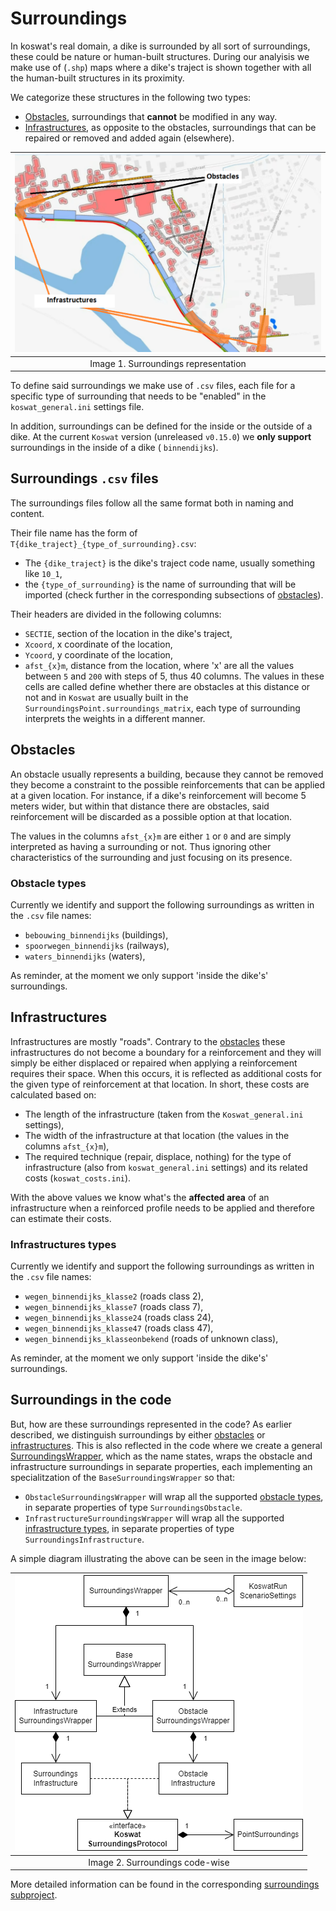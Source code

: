 # Surroundings

In koswat's real domain, a dike is surrounded by all sort of surroundings, these could be nature or human-built structures. During our analyisis we make use of (`.shp`) maps where a dike's traject is shown together with all the human-built structures in its proximity. 

We categorize these structures in the following two types:

- [Obstacles](#obstacles), surroundings that __cannot__ be modified in any way.
- [Infrastructures](#infrastructures), as opposite to the obstacles, surroundings that can be repaired or removed and added again (elsewhere).


|![Koswat dike surroundings representation](./imgs/dike_traject_with_surroundings.png)|
|:--:|
|Image 1. Surroundings representation|

To define said surroundings we make use of `.csv` files, each file for a specific type of surrounding that needs to be "enabled" in the `koswat_general.ini` settings file.

In addition, surroundings can be defined for the inside or the outside of a dike. At the current `Koswat` version (unreleased `v0.15.0`) we __only support__ surroundings in the inside of a dike ( `binnendijks`).

## Surroundings `.csv` files

The surroundings files follow all the same format both in naming and content. 

Their file name has the form of `T{dike_traject}_{type_of_surrounding}.csv`:
- The `{dike_traject}` is the dike's traject code name, usually something like `10_1`,
- the `{type_of_surrounding}` is the name of surrounding that will be imported (check further in the corresponding subsections of [obstacles](#obstacle-types)).

Their headers are divided in the following columns:

- `SECTIE`, section of the location in the dike's traject,
- `Xcoord`, x coordinate of the location,
- `Ycoord`, y coordinate of the location, 
- `afst_{x}m`, distance from the location, where 'x' are all the values between `5` and `200` with steps of 5, thus 40 columns. The values in these cells are called define whether there are obstacles at this distance or not and in `Koswat` are usually built in the `SurroundingsPoint.surroundings_matrix`, each type of surrounding interprets the weights in a different manner.


## Obstacles

An obstacle usually represents a building, because they cannot be removed they become a constraint to the possible reinforcements that can be applied at a given location. For instance, if a dike's reinforcement will become 5 meters wider, but within that distance there are obstacles, said reinforcement will be discarded as a possible option at that location.

The values in the columns `afst_{x}m` are either `1` or `0` and are simply interpreted as having a surrounding or not. Thus ignoring other characteristics of the surrounding and just focusing on its presence.

### Obstacle types

Currently we identify and support the following surroundings as written in the `.csv` file names:

- `bebouwing_binnendijks` (buildings), 
- `spoorwegen_binnendijks` (railways),
- `waters_binnendijks` (waters),

As reminder, at the moment we only support 'inside the dike's' surroundings.


## Infrastructures

Infrastructures are mostly "roads". Contrary to the [obstacles](#obstacles) these infrastructures do not become a boundary for a reinforcement and they will simply be either displaced or repaired when applying a reinforcement requires their space. When this occurs, it is reflected as additional costs for the given type of reinforcement at that location. In short, these costs are calculated based on:

- The length of the infrastructure (taken from the `Koswat_general.ini` settings),
- The width of the infrastructure at that location (the values in the columns `afst_{x}m`),
- The required technique (repair, displace, nothing) for the type of infrastructure (also from `koswat_general.ini` settings) and its related costs (`koswat_costs.ini`).

With the above values we know what's the __affected area__ of an infrastructure when a reinforced profile needs to be applied and therefore can estimate their costs.

### Infrastructures types

Currently we identify and support the following surroundings as written in the `.csv` file names:

- `wegen_binnendijks_klasse2` (roads class 2),
- `wegen_binnendijks_klasse7` (roads class 7),
- `wegen_binnendijks_klasse24` (roads class 24),
- `wegen_binnendijks_klasse47` (roads class 47),
- `wegen_binnendijks_klasseonbekend` (roads of unknown class),

As reminder, at the moment we only support 'inside the dike's' surroundings.

## Surroundings in the code

But, how are these surroundings represented in the code? As earlier described, we distinguish surroundings by either [obstacles](#obstacles) or [infrastructures](#infrastructures). This is also reflected in the code where we create a general [SurroundingsWrapper](./koswat_docstrings/dike/surroundings.md), which as the name states, wraps the obstacle and infrastructure surroundings in separate properties, each implementing an specialitzation of the `BaseSurroundingsWrapper` so that: 

- `ObstacleSurroundingsWrapper` will wrap all the supported [obstacle types](#obstacle-types), in separate properties of type `SurroundingsObstacle`.
- `InfrastructureSurroundingsWrapper` will wrap all the supported [infrastructure types](#infrastructures-types), in separate properties of type `SurroundingsInfrastructure`.

A simple diagram illustrating the above can be seen in the image below:

|![Koswat surroundings in the code](./imgs/surroundings_diagram.drawio.png)|
|:--:|
|Image 2. Surroundings code-wise|


More detailed information can be found in the corresponding [surroundings subproject](https://github.com/Deltares/Koswat/blob/86630ecc065aaa06890ac63a22b00f780fc98b3c/koswat/dike/surroundings).
